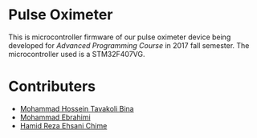 # Pulse Oximeter
This is microcontroller firmware of our pulse oximeter device being developed for _Advanced Programming Course_ in 2017 fall semester.
The microcontroller used is a STM32F407VG.
# Contributers
* [Mohammad Hossein Tavakoli Bina](https://github.com/mhtb32)
* [Mohammad Ebrahimi](https://github.com/Ebik95)
* [Hamid Reza Ehsani Chime](https://github.com/hrehsani)
